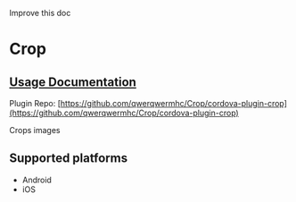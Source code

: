 
  Improve this doc


# Crop



## [Usage Documentation](https://ionicframework.com/docs/native/crop/)

Plugin Repo: [https://github.com/qwerqwermhc/Crop/cordova-plugin-crop](https://github.com/qwerqwermhc/Crop/cordova-plugin-crop)

Crops images

## Supported platforms
- Android
- iOS



